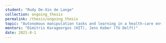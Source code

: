 ```yaml
---
student: "Rudy De-Xin de Lange"
collection: ongoing_thesis
permalink: /thesis/ongoing_thesis
topic: "Autonomous manipulation tasks and learning in a health-care environment."
mentors: "Dimitris Karageorgos (HIT), Jens Kober (TU Delft)"
date: 2021-8-1
---
```

